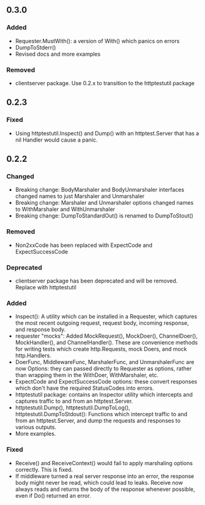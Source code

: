 ## 0.3.0
### Added
- Requester.MustWith(): a version of With() which panics on errors
- DumpToStderr()
- Revised docs and more examples
### Removed
- clientserver package.  Use 0.2.x to transition to the httptestutil package

## 0.2.3
### Fixed
- Using httptestutil.Inspect() and Dump() with an httptest.Server that has a nil Handler would
  cause a panic.

## 0.2.2
### Changed
- Breaking change: BodyMarshaler and BodyUnmarshaler interfaces changed names to just Marshaler
  and Unmarshaler
- Breaking change: Marshaler and Unmarshaler options changed names to WithMarshaler and WithUnmarshaler
- Breaking change: DumpToStandardOut() is renamed to DumpToStout()
### Removed
- Non2xxCode has been replaced with ExpectCode and ExpectSuccessCode
### Deprecated
- clientserver package has been deprecated and will be removed.  Replace with httptestutil
### Added
- Inspect(): A utility which can be installed in a Requester, which captures the most recent
  outgoing request, request body, incoming response, and response body.
- requester "mocks": Added MockRequest(), MockDoer(), ChannelDoer(), MockHandler(), and ChannelHandler().
  These are convenience methods for writing tests which create http.Requests, mock Doers, and mock http.Handlers.
- DoerFunc, MiddlewareFunc, MarshalerFunc, and UnmarshalerFunc are now Options: they can passed directly to Requester
  as options, rather than wrapping them in the WithDoer, WithMarshaler, etc.
- ExpectCode and ExpectSuccessCode options: these convert responses which don't have the required StatusCodes into
  errors.
- httptestutil package: contains an Inspector utility which intercepts and captures traffic to and from
  an httptest.Server.
- httptestutil.Dump(), httptestutil.DumpToLog(), httptestutil.DumpToStdout(): Functions which intercept traffic
  to and from an httptest.Server, and dump the requests and responses to various outputs.
- More examples.
### Fixed
- Receive() and ReceiveContext() would fail to apply marshaling options correctly.  This is fixed.
- If middleware turned a real server response into an error, the response body might never be read,
  which could lead to leaks.  Receive now always reads and returns the body of the response whenever possible,
  even if Do() returned an error.




